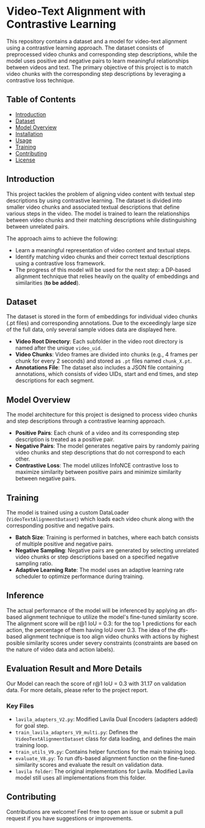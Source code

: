 # Video-Text Alignment with Contrastive Learning

This repository contains a dataset and a model for video-text alignment using a contrastive learning approach. The dataset consists of preprocessed video chunks and corresponding step descriptions, while the model uses positive and negative pairs to learn meaningful relationships between videos and text. The primary objective of this project is to match video chunks with the corresponding step descriptions by leveraging a contrastive loss technique.

## Table of Contents
- [Introduction](#introduction)
- [Dataset](#dataset)
- [Model Overview](#model-overview)
- [Installation](#installation)
- [Usage](#usage)
- [Training](#training)
- [Contributing](#contributing)
- [License](#license)

## Introduction
This project tackles the problem of aligning video content with textual step descriptions by using contrastive learning. The dataset is divided into smaller video chunks and associated textual descriptions that define various steps in the video. The model is trained to learn the relationships between video chunks and their matching descriptions while distinguishing between unrelated pairs.

The approach aims to achieve the following:
- Learn a meaningful representation of video content and textual steps.
- Identify matching video chunks and their correct textual descriptions using a contrastive loss framework.
- The progress of this model will be used for the next step: a DP-based alignment technique that relies heavily on the quality of embeddings and similarities (**to be added**).

## Dataset
The dataset is stored in the form of embeddings for individual video chunks (.pt files) and corresponding annotations. Due to the exceedingly large size of the full data, only several sample vidoes data are displayed here.

- **Video Root Directory**: Each subfolder in the video root directory is named after the unique `video_uid`.
- **Video Chunks**: Video frames are divided into chunks (e.g., 4 frames per chunk for every 2 seconds) and stored as `.pt` files named `chunk_X.pt`.
- **Annotations File**: The dataset also includes a JSON file containing annotations, which consists of video UIDs, start and end times, and step descriptions for each segment.

## Model Overview
The model architecture for this project is designed to process video chunks and step descriptions through a contrastive learning approach.

- **Positive Pairs**: Each chunk of a video and its corresponding step description is treated as a positive pair.
- **Negative Pairs**: The model generates negative pairs by randomly pairing video chunks and step descriptions that do not correspond to each other.
- **Contrastive Loss**: The model utilizes InfoNCE contrastive loss to maximize similarity between positive pairs and minimize similarity between negative pairs.

## Training
The model is trained using a custom DataLoader (`VideoTextAlignmentDataset`) which loads each video chunk along with the corresponding positive and negative pairs.

- **Batch Size**: Training is performed in batches, where each batch consists of multiple positive and negative pairs.
- **Negative Sampling**: Negative pairs are generated by selecting unrelated video chunks or step descriptions based on a specified negative sampling ratio.
- **Adaptive Learning Rate**: The model uses an adaptive learning rate scheduler to optimize performance during training.

## Inference
The actual performance of the model will be inferenced by applying an dfs-based alignment technique to utilize the model's fine-tuned similarity score. The alignment score will be r@1 IoU = 0.3: for the top 1 predictions for each action, the percentage of them having IoU over 0.3. The idea of the dfs-based alignment technique is too align video chunks with actions by highest posible similarity scores under severy constraints (constraints are based on the nature of video data and action labels).

## Evaluation Result and More Details
Our Model can reach the score of r@1 IoU = 0.3 with 31.17 on validation data. For more details, please refer to the project report.

### Key Files
- `lavila_adapters_V2.py`: Modified Lavila Dual Encoders (adapters added) for goal step.
- `train_lavila_adapters_V9_multi.py`: Defines the `VideoTextAlignmentDataset` class for data loading, and defines the main training loop.
- `train_utils_V9.py`: Contains helper functions for the main training loop. 
- `evaluate_V8.py`: To run dfs-based alignment function on the fine-tuned similarity scores and evaluate the result on validation data.
- `lavila folder`: The original implementations for Lavila. Modified Lavila model still uses all implementations from this folder.

## Contributing
Contributions are welcome! Feel free to open an issue or submit a pull request if you have suggestions or improvements.
